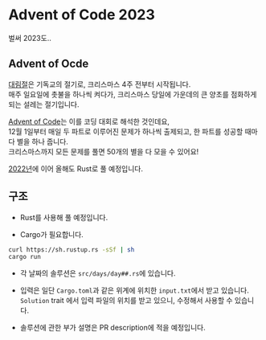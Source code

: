 # Advent of Code 2023

벌써 2023도..

## Advent of Ocde

[대림절](https://en.wikipedia.org/wiki/Advent)은 기독교의 절기로, 크리스마스 4주 전부터 시작됩니다.  
매주 일요일에 촛불을 하나씩 켜다가, 크리스마스 당일에 가운데의 큰 양초를 점화하게 되는 설레는 절기입니다.

[Advent of Code](https://adventofcode.com/)는 이를 코딩 대회로 해석한 것인데요,  
12월 1일부터 매일 두 파트로 이루어진 문제가 하나씩 출제되고, 한 파트를 성공할 때마다 별을 하나 줍니다.  
크리스마스까지 모든 문제를 풀면 50개의 별을 다 모을 수 있어요!

[2022년](https://github.com/hwoongkang/adventofcode2022)에 이어 올해도 Rust로 풀 예정입니다.

## 구조

- Rust를 사용해 풀 예정입니다.

- Cargo가 필요합니다.

```Bash
curl https://sh.rustup.rs -sSf | sh
cargo run
```

- 각 날짜의 솔루션은 `src/days/day##.rs`에 있습니다.

- 입력은 일단 `Cargo.toml`과 같은 위계에 위치한 `input.txt`에서 받고 있습니다.  
  `Solution` trait 에서 입력 파일의 위치를 받고 있으니, 수정해서 사용할 수 있습니다.

- 솔루션에 관한 부가 설명은 PR description에 적을 예정입니다.
